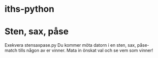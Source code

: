 # iths-python


# Sten, sax, påse
Exekvera stensaxpase.py
Du kommer möta datorn i en sten, sax, påse-match tills någon av er vinner. Mata in önskat val och se vem som vinner!



